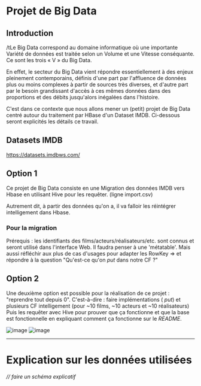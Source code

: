 # Projet de Big Data
## Introduction
/tLe Big Data correspond au domaine informatique où une importante Variété de données est traitée selon un Volume et une Vitesse conséquante.
Ce sont les trois « V » du Big Data.

En effet, le secteur du Big Data vient répondre essentiellement à des enjeux pleinement contemporains, définis d'une part par l'affluence de données plus ou moins complexes à partir de sources très diverses, et d'autre part par le besoin grandissant d'accès à ces mêmes données dans des proportions et des débits jusqu'alors inégalées dans l'histoire.

C'est dans ce contexte que nous allons mener un (petit) projet de Big Data centré autour du traitement par HBase d'un Dataset IMDB. Ci-dessous seront explicités les détails ce travail.

## Datasets IMDB
https://datasets.imdbws.com/

## Option 1

Ce projet de Big Data consiste en une Migration des données IMDB vers Hbase en utilisant Hive pour les requêter.
(ligne import.csv)

Autrement dit, à partir des données qu'on a, il va falloir les réintégrer intelligement dans Hbase. 



### Pour la migration

Prérequis : les identifiants des films/acteurs/réalisateurs/etc. sont connus et seront utilisé dans l'interface Web.
Il faudra penser à une 'métatable'. 
Mais aussi réfléchir aux plus de cas d'usages pour adapter les RowKey => et répondre à la question "Qu'est-ce qu'on _put_ dans notre CF ?"


## Option 2
Une deuxième option est possible pour la réalisation de ce projet : "reprendre tout depuis 0".
C'est-à-dire : faire implémentations ( _put_) et plusieurs CF intelligement (pour ~10 films, ~10 acteurs et ~10 réalisateurs)
Puis les requêter avec Hive pour prouver que ça fonctionne et que la base est fonctionnelle en expliquant comment ça fonctionne sur le _README_.

![image](https://user-images.githubusercontent.com/44291961/145956658-3a709c0a-1c86-4fcc-8f94-6ca2b3bc6608.png)
![image](https://user-images.githubusercontent.com/44291961/145956691-4ef9f47f-a0e9-4b62-9146-a6a43c1afb4d.png)



___________
# Explication sur les données utilisées
_// faire un schéma explicatif_
